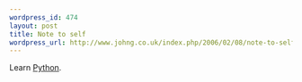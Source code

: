 ```yaml
--- 
wordpress_id: 474
layout: post
title: Note to self
wordpress_url: http://www.johng.co.uk/index.php/2006/02/08/note-to-self/
---
```

Learn <a href="http://www.python.org/">Python</a>.

